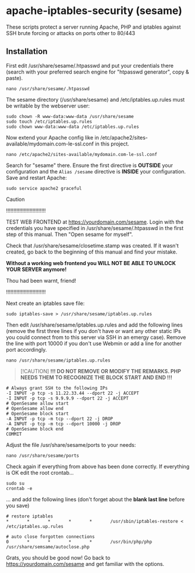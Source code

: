# apache-iptables-security (sesame)
These scripts protect a server running Apache, PHP and iptables against SSH brute forcing or attacks on ports other to 80/443

## Installation

First edit /usr/share/sesame/.htpasswd and put your credentials there (search with your preferred search engine for "htpasswd generator", copy & paste).

`nano /usr/share/sesame/.htpasswd`

The sesame directory (/usr/share/sesame) and /etc/iptables.up.rules must be writable by the webserver user:
```
sudo chown -R www-data:www-data /usr/share/sesame
sudo touch /etc/iptables.up.rules
sudo chown www-data:www-data /etc/iptables.up.rules
```

Now extend your Apache config like in /etc/apache2/sites-available/mydomain.com-le-ssl.conf in this project.

`nano /etc/apache2/sites-available/mydomain.com-le-ssl.conf`

Search for "sesame" there. Ensure the first <Directory> directive is **OUTSIDE** your <VirtualHost> configuration and the `Alias /sesame` directive is **INSIDE** your <VirtualHost> configuration.
Save and restart Apache:

`sudo service apache2 graceful`

> [!CAUTION]
> !!!!!!!!!!!!!!!!!!!!!!!!!!!
> 
> TEST WEB FRONTEND at https://yourdomain.com/sesame. Login with the credentials you have specified in /usr/share/sesame/.htpasswd in the first step of this manual. Then "Open sesame for myself".
> 
> Check that /usr/share/sesame/closetime.stamp was created. If it wasn't created, go back to the beginning of this manual and find your mistake.
> 
> **Without a working web frontend you WILL NOT BE ABLE TO UNLOCK YOUR SERVER anymore!**
>
> Thou had been warnt, friend!
> 
> !!!!!!!!!!!!!!!!!!!!!!!!!!!

Next create an iptables save file:

`sudo iptables-save > /usr/share/sesame/iptables.up.rules`

Then edit /usr/share/sesame/iptables.up.rules and add the following lines (remove the first three lines if you don't have or want any other static IPs you could connect from to this server via SSH in an emergy case). Remove the line with port 10000 if you don't use Webmin or add a line for another port accordingly.

`nano /usr/share/sesame/iptables.up.rules`

>  [!CAUTION]
> **!!! DO NOT REMOVE OR MODIFY THE REMARKS. PHP NEEDS THEM TO RECOGNIZE THE BLOCK START AND END !!!**

```
# Always grant SSH to the following IPs
-I INPUT -p tcp -s 11.22.33.44 --dport 22 -j ACCEPT
-I INPUT -p tcp -s 9.9.9.9 --dport 22 -j ACCEPT
# OpenSesame allow start
# OpenSesame allow end
# OpenSesame block start
-A INPUT -p tcp -m tcp --dport 22 -j DROP
-A INPUT -p tcp -m tcp --dport 10000 -j DROP
# OpenSesame block end
COMMIT
```

Adjust the file /usr/share/sesame/ports to your needs:

`nano /usr/share/sesame/ports`

Check again if everything from above has been done correctly. If everything is OK edit the root crontab...

```
sudo su
crontab -e
```

... and add the following lines (don't forget about the **blank last line** before you save)

```
# restore iptables
*       *       *       *       *       /usr/sbin/iptables-restore < /etc/iptables.up.rules

# auto close forgotten connections
0       *       *       *       *       /usr/bin/php/php /usr/share/semsame/autoclose.php

```

Grats, you should be good now!
Go back to https://yourdomain.com/sesame and get familiar with the options.
